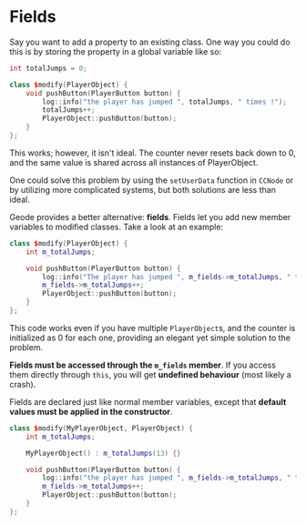# Fields

Say you want to add a property to an existing class. One way you could do this is by storing the property in a global variable like so:

```cpp
int totalJumps = 0;

class $modify(PlayerObject) {
    void pushButton(PlayerButton button) {
        log::info("the player has jumped ", totalJumps, " times !");
        totalJumps++;
        PlayerObject::pushButton(button);
    }
};
```

This works; however, it isn't ideal. The counter never resets back down to 0, and the same value is shared across all instances of PlayerObject.

One could solve this problem by using the `setUserData` function in `CCNode` or by utilizing more complicated systems, but both solutions are less than ideal.

Geode provides a better alternative: **fields**. Fields let you add new member variables to modified classes. Take a look at an example:

```cpp
class $modify(PlayerObject) {
    int m_totalJumps;

    void pushButton(PlayerButton button) {
        log::info("The player has jumped ", m_fields->m_totalJumps, " times !");
        m_fields->m_totalJumps++;
        PlayerObject::pushButton(button);
    }
};
```

This code works even if you have multiple `PlayerObject`s, and the counter is initialized as 0 for each one, providing an elegant yet simple solution to the problem.

**Fields must be accessed through the `m_fields` member**. If you access them directly through `this`, you will get **undefined behaviour** (most likely a crash).

Fields are declared just like normal member variables, except that **default values must be applied in the constructor**. 

```cpp
class $modify(MyPlayerObject, PlayerObject) {
    int m_totalJumps;

    MyPlayerObject() : m_totalJumps(13) {}

    void pushButton(PlayerButton button) {
        log::info("the player has jumped ", m_fields->m_totalJumps, " times !");
        m_fields->m_totalJumps++;
        PlayerObject::pushButton(button);
    }
};
```
